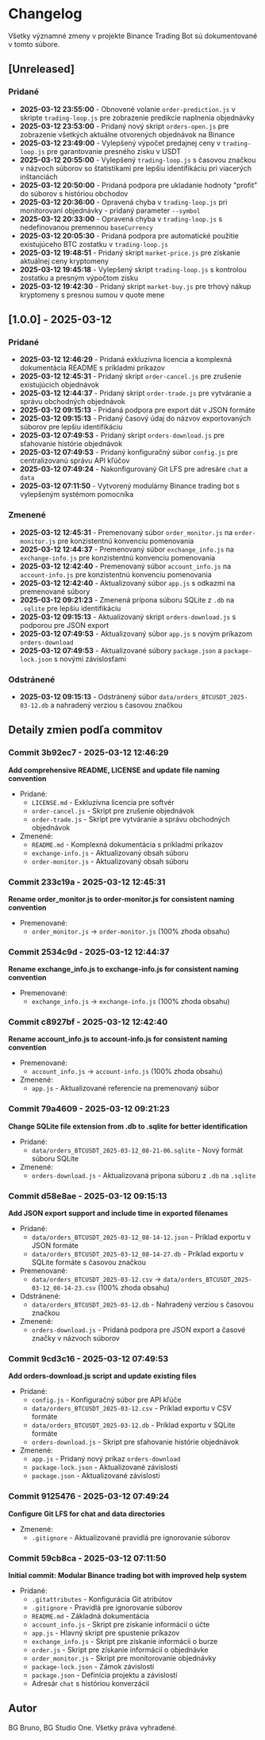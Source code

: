 # Changelog

Všetky významné zmeny v projekte Binance Trading Bot sú dokumentované v tomto súbore.

## [Unreleased]

### Pridané
- **2025-03-12 23:55:00** - Obnovené volanie `order-prediction.js` v skripte `trading-loop.js` pre zobrazenie predikcie naplnenia objednávky
- **2025-03-12 23:53:00** - Pridaný nový skript `orders-open.js` pre zobrazenie všetkých aktuálne otvorených objednávok na Binance
- **2025-03-12 23:49:00** - Vylepšený výpočet predajnej ceny v `trading-loop.js` pre garantovanie presného zisku v USDT
- **2025-03-12 20:55:00** - Vylepšený `trading-loop.js` s časovou značkou v názvoch súborov so štatistikami pre lepšiu identifikáciu pri viacerých inštanciách
- **2025-03-12 20:50:00** - Pridaná podpora pre ukladanie hodnoty "profit" do súborov s históriou obchodov
- **2025-03-12 20:36:00** - Opravená chyba v `trading-loop.js` pri monitorovaní objednávky - pridaný parameter `--symbol`
- **2025-03-12 20:33:00** - Opravená chyba v `trading-loop.js` s nedefinovanou premennou `baseCurrency`
- **2025-03-12 20:05:30** - Pridaná podpora pre automatické použitie existujúceho BTC zostatku v `trading-loop.js`
- **2025-03-12 19:48:51** - Pridaný skript `market-price.js` pre získanie aktuálnej ceny kryptomeny
- **2025-03-12 19:45:18** - Vylepšený skript `trading-loop.js` s kontrolou zostatku a presným výpočtom zisku
- **2025-03-12 19:42:30** - Pridaný skript `market-buy.js` pre trhový nákup kryptomeny s presnou sumou v quote mene

## [1.0.0] - 2025-03-12

### Pridané
- **2025-03-12 12:46:29** - Pridaná exkluzívna licencia a komplexná dokumentácia README s príkladmi príkazov
- **2025-03-12 12:45:31** - Pridaný skript `order-cancel.js` pre zrušenie existujúcich objednávok
- **2025-03-12 12:44:37** - Pridaný skript `order-trade.js` pre vytváranie a správu obchodných objednávok
- **2025-03-12 09:15:13** - Pridaná podpora pre export dát v JSON formáte
- **2025-03-12 09:15:13** - Pridaný časový údaj do názvov exportovaných súborov pre lepšiu identifikáciu
- **2025-03-12 07:49:53** - Pridaný skript `orders-download.js` pre sťahovanie histórie objednávok
- **2025-03-12 07:49:53** - Pridaný konfiguračný súbor `config.js` pre centralizovanú správu API kľúčov
- **2025-03-12 07:49:24** - Nakonfigurovaný Git LFS pre adresáre `chat` a `data`
- **2025-03-12 07:11:50** - Vytvorený modulárny Binance trading bot s vylepšeným systémom pomocníka

### Zmenené
- **2025-03-12 12:45:31** - Premenovaný súbor `order_monitor.js` na `order-monitor.js` pre konzistentnú konvenciu pomenovania
- **2025-03-12 12:44:37** - Premenovaný súbor `exchange_info.js` na `exchange-info.js` pre konzistentnú konvenciu pomenovania
- **2025-03-12 12:42:40** - Premenovaný súbor `account_info.js` na `account-info.js` pre konzistentnú konvenciu pomenovania
- **2025-03-12 12:42:40** - Aktualizovaný súbor `app.js` s odkazmi na premenované súbory
- **2025-03-12 09:21:23** - Zmenená prípona súboru SQLite z `.db` na `.sqlite` pre lepšiu identifikáciu
- **2025-03-12 09:15:13** - Aktualizovaný skript `orders-download.js` s podporou pre JSON export
- **2025-03-12 07:49:53** - Aktualizovaný súbor `app.js` s novým príkazom `orders-download`
- **2025-03-12 07:49:53** - Aktualizované súbory `package.json` a `package-lock.json` s novými závislosťami

### Odstránené
- **2025-03-12 09:15:13** - Odstránený súbor `data/orders_BTCUSDT_2025-03-12.db` a nahradený verziou s časovou značkou

## Detaily zmien podľa commitov

### Commit 3b92ec7 - 2025-03-12 12:46:29
**Add comprehensive README, LICENSE and update file naming convention**
- Pridané:
  - `LICENSE.md` - Exkluzívna licencia pre softvér
  - `order-cancel.js` - Skript pre zrušenie objednávok
  - `order-trade.js` - Skript pre vytváranie a správu obchodných objednávok
- Zmenené:
  - `README.md` - Komplexná dokumentácia s príkladmi príkazov
  - `exchange-info.js` - Aktualizovaný obsah súboru
  - `order-monitor.js` - Aktualizovaný obsah súboru

### Commit 233c19a - 2025-03-12 12:45:31
**Rename order_monitor.js to order-monitor.js for consistent naming convention**
- Premenované:
  - `order_monitor.js` → `order-monitor.js` (100% zhoda obsahu)

### Commit 2534c9d - 2025-03-12 12:44:37
**Rename exchange_info.js to exchange-info.js for consistent naming convention**
- Premenované:
  - `exchange_info.js` → `exchange-info.js` (100% zhoda obsahu)

### Commit c8927bf - 2025-03-12 12:42:40
**Rename account_info.js to account-info.js for consistent naming convention**
- Premenované:
  - `account_info.js` → `account-info.js` (100% zhoda obsahu)
- Zmenené:
  - `app.js` - Aktualizované referencie na premenovaný súbor

### Commit 79a4609 - 2025-03-12 09:21:23
**Change SQLite file extension from .db to .sqlite for better identification**
- Pridané:
  - `data/orders_BTCUSDT_2025-03-12_08-21-06.sqlite` - Nový formát súboru SQLite
- Zmenené:
  - `orders-download.js` - Aktualizovaná prípona súboru z `.db` na `.sqlite`

### Commit d58e8ae - 2025-03-12 09:15:13
**Add JSON export support and include time in exported filenames**
- Pridané:
  - `data/orders_BTCUSDT_2025-03-12_08-14-12.json` - Príklad exportu v JSON formáte
  - `data/orders_BTCUSDT_2025-03-12_08-14-27.db` - Príklad exportu v SQLite formáte s časovou značkou
- Premenované:
  - `data/orders_BTCUSDT_2025-03-12.csv` → `data/orders_BTCUSDT_2025-03-12_08-14-23.csv` (100% zhoda obsahu)
- Odstránené:
  - `data/orders_BTCUSDT_2025-03-12.db` - Nahradený verziou s časovou značkou
- Zmenené:
  - `orders-download.js` - Pridaná podpora pre JSON export a časové značky v názvoch súborov

### Commit 9cd3c16 - 2025-03-12 07:49:53
**Add orders-download.js script and update existing files**
- Pridané:
  - `config.js` - Konfiguračný súbor pre API kľúče
  - `data/orders_BTCUSDT_2025-03-12.csv` - Príklad exportu v CSV formáte
  - `data/orders_BTCUSDT_2025-03-12.db` - Príklad exportu v SQLite formáte
  - `orders-download.js` - Skript pre sťahovanie histórie objednávok
- Zmenené:
  - `app.js` - Pridaný nový príkaz `orders-download`
  - `package-lock.json` - Aktualizované závislosti
  - `package.json` - Aktualizované závislosti

### Commit 9125476 - 2025-03-12 07:49:24
**Configure Git LFS for chat and data directories**
- Zmenené:
  - `.gitignore` - Aktualizované pravidlá pre ignorovanie súborov

### Commit 59cb8ca - 2025-03-12 07:11:50
**Initial commit: Modular Binance trading bot with improved help system**
- Pridané:
  - `.gitattributes` - Konfigurácia Git atribútov
  - `.gitignore` - Pravidlá pre ignorovanie súborov
  - `README.md` - Základná dokumentácia
  - `account_info.js` - Skript pre získanie informácií o účte
  - `app.js` - Hlavný skript pre spustenie príkazov
  - `exchange_info.js` - Skript pre získanie informácií o burze
  - `order.js` - Skript pre získanie informácií o objednávke
  - `order_monitor.js` - Skript pre monitorovanie objednávky
  - `package-lock.json` - Zámok závislostí
  - `package.json` - Definícia projektu a závislostí
  - Adresár `chat` s históriou konverzácií

## Autor

 BG Bruno, BG Studio One. Všetky práva vyhradené.

